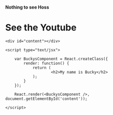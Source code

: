 #### Nothing to see Hoss
# See the Youtube

<html>
<head>
    <meta charset="UTF-8" />
    <title>thenewboston</title>
    <script src="https://cdnjs.cloudflare.com/ajax/libs/react/0.13.3/react.js"></script>
    <script src="https://cdnjs.cloudflare.com/ajax/libs/react/0.13.3/JSXTransformer.js"></script>
    <script src="https://cdnjs.cloudflare.com/ajax/libs/jquery/2.1.1/jquery.min.js"></script>
</head>
<body>

    <div id="content"></div>

    <script type="text/jsx">
    
        var BuckysComponent = React.createClass({
            render: function() {
                return (
                        <h2>My name is Bucky</h2>
                );
            }
        });

        React.render(<BuckysComponent />, document.getElementById('content'));

    </script>

</body>
</html>
